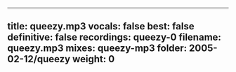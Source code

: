 
---
title: queezy.mp3
vocals: false
best: false
definitive: false
recordings: queezy-0
filename: queezy.mp3
mixes: queezy-mp3
folder: 2005-02-12/queezy
weight: 0
---
